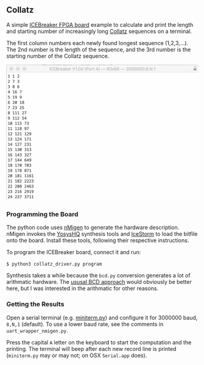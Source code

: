 ## Collatz

A simple [ICEBreaker FPGA board](https://1bitsquared.com/products/icebreaker) example to calculate and print the length and starting number of increasingly long [Collatz](https://en.wikipedia.org/wiki/Collatz_conjecture) sequences on a terminal.

The first column numbers each newly found longest sequence (1,2,3,...). The 2nd number is the length of the sequence, and the 3rd number is the starting number of the Collatz sequence.

![Output](collatz_driver_output.png)

### Programming the Board

The python code uses [nMigen](https://github.com/m-labs/nmigen) to generate the hardware description. nMigen invokes the [YosysHQ](https://github.com/YosysHQ) synthesis tools and [IceStorm](http://www.clifford.at/icestorm/) to load the bitfile onto the board. Install these tools, following their respective instructions.

To program the ICEBreaker board, connect it and run:

```shell
$ python3 collatz_driver.py program
```

Synthesis takes a while because the `bcd.py` conversion generates a lot of arithmatic hardware. The [ususal BCD approach](https://my.eng.utah.edu/~nmcdonal/Tutorials/BCDTutorial/BCDConversion.html) would obviously be better here, but I was interested in the arithmatic for other reasons.

### Getting the Results

Open a serial terminal (e.g. [miniterm.py](https://github.com/pyserial/pyserial/blob/master/serial/tools/miniterm.py)) and configure it for 3000000 baud, `8,N,1` (default). To use a lower baud rate, see the comments in `uart_wrapper_nmigen.py`.

Press the capital `A` letter on the keyboard to start the computation and the printing. The terminal will beep after each new record line is printed (`miniterm.py` may or may not; on OSX `Serial.app` does).

#
